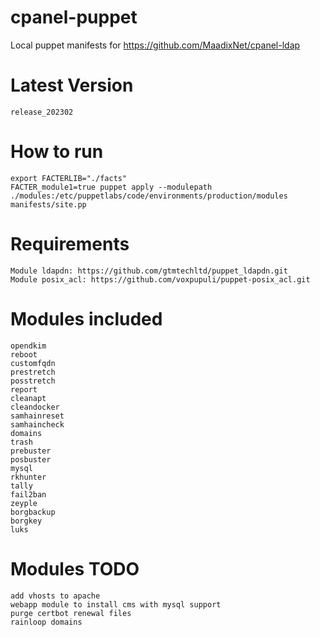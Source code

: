 # cpanel-puppet
Local puppet manifests for https://github.com/MaadixNet/cpanel-ldap

# Latest Version
    release_202302

# How to run

    export FACTERLIB="./facts"
    FACTER_module1=true puppet apply --modulepath ./modules:/etc/puppetlabs/code/environments/production/modules manifests/site.pp

# Requirements

    Module ldapdn: https://github.com/gtmtechltd/puppet_ldapdn.git
    Module posix_acl: https://github.com/voxpupuli/puppet-posix_acl.git

# Modules included

    opendkim
    reboot
    customfqdn
    prestretch
    posstretch
    report
    cleanapt
    cleandocker
    samhainreset
    samhaincheck
    domains
    trash
    prebuster
    posbuster
    mysql
    rkhunter
    tally
    fail2ban
    zeyple
    borgbackup
    borgkey
    luks

# Modules TODO

    add vhosts to apache
    webapp module to install cms with mysql support
    purge certbot renewal files
    rainloop domains

